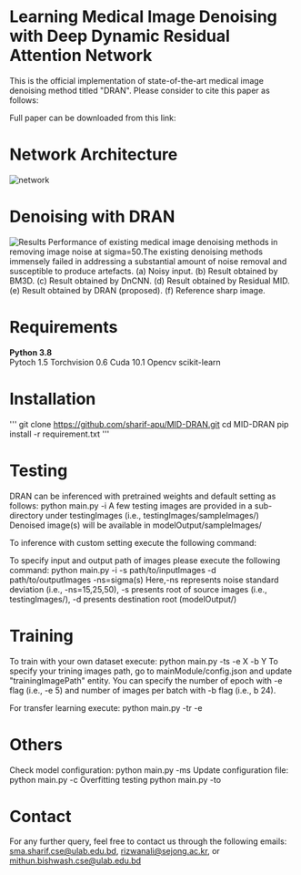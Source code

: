 # Learning Medical Image Denoising with Deep Dynamic Residual Attention Network

This is the official implementation of state-of-the-art medical image denoising method titled "DRAN". Please consider to cite this paper as follows:

Full paper can be downloaded from this link:

# Network Architecture

<img src = "https://user-images.githubusercontent.com/15001857/101247318-24858a00-3743-11eb-97eb-1fd5c2f93ce0.png" alt="network">

# Denoising with DRAN
<img src = "https://user-images.githubusercontent.com/15001857/101258714-93b4ab80-374e-11eb-984d-9f64fd14bf63.png" alt="Results">
Performance of existing medical image denoising methods in removing image noise at sigma=50.The existing denoising methods immensely failed in addressing a substantial amount of noise removal and susceptible to produce artefacts. (a) Noisy input. (b) Result obtained by BM3D. (c) Result
obtained by DnCNN. (d) Result obtained by Residual MID. (e) Result obtained by DRAN
(proposed). (f) Reference sharp image.

# Requirements
**Python 3.8** </br>
Pytoch 1.5 
Torchvision 0.6
Cuda 10.1
Opencv
scikit-learn

# Installation
'''
git clone https://github.com/sharif-apu/MID-DRAN.git
cd MID-DRAN
pip install -r requirement.txt
'''

# Testing
DRAN can be inferenced with pretrained weights and default setting as follows:
python main.py -i
A few testing images are provided in a sub-directory under testingImages (i.e., testingImages/sampleImages/)
Denoised image(s) will be available in modelOutput/sampleImages/ 

To inference with custom setting execute the following command:

To specify input and output path of images please execute the following command:
python main.py -i -s path/to/inputImages -d path/to/outputImages -ns=sigma(s)
Here,-ns represents noise standard deviation (i.e., -ns=15,25,50), -s presents root of source images (i.e., testingImages/), -d presents destination root (modelOutput/)

# Training
To train with your own dataset execute:
python main.py -ts -e X -b Y
To specify your trining images path, go to mainModule/config.json and update "trainingImagePath" entity. You can specify the number of epoch with -e flag (i.e., -e 5) and number of images per batch with -b flag (i.e., b 24).

For transfer learning execute:
python main.py -tr -e

# Others
Check model configuration:
python main.py -ms
Update configuration file:
python main.py -c
Overfitting testing
python main.py -to

# Contact
For any further query, feel free to contact us through the following emails: sma.sharif.cse@ulab.edu.bd, rizwanali@sejong.ac.kr, or mithun.bishwash.cse@ulab.edu.bd
